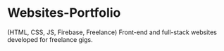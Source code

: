 # Websites-Portfolio
 (HTML, CSS, JS, Firebase, Freelance) Front-end and full-stack websites developed for freelance gigs.
